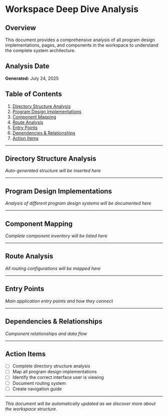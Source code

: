 # Workspace Deep Dive Analysis

## Overview
This document provides a comprehensive analysis of all program design implementations, pages, and components in the workspace to understand the complete system architecture.

## Analysis Date
**Generated:** July 24, 2025

## Table of Contents
1. [Directory Structure Analysis](#directory-structure-analysis)
2. [Program Design Implementations](#program-design-implementations)
3. [Component Mapping](#component-mapping)
4. [Route Analysis](#route-analysis)
5. [Entry Points](#entry-points)
6. [Dependencies & Relationships](#dependencies--relationships)
7. [Action Items](#action-items)

---

## Directory Structure Analysis
*Auto-generated structure will be inserted here*

---

## Program Design Implementations
*Analysis of different program design systems will be documented here*

---

## Component Mapping
*Complete component inventory will be listed here*

---

## Route Analysis
*All routing configurations will be mapped here*

---

## Entry Points
*Main application entry points and how they connect*

---

## Dependencies & Relationships
*Component relationships and data flow*

---

## Action Items
- [ ] Complete directory structure analysis
- [ ] Map all program design implementations
- [ ] Identify the correct interface user is viewing
- [ ] Document routing system
- [ ] Create navigation guide

---

*This document will be automatically updated as we discover more about the workspace structure.*
